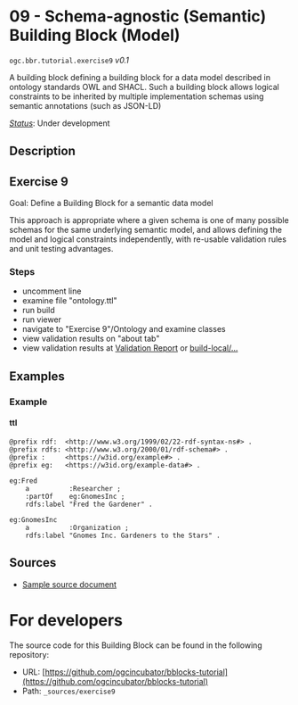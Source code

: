 
# 09 - Schema-agnostic (Semantic) Building Block (Model)

`ogc.bbr.tutorial.exercise9` *v0.1*

A building block defining a building block for a data model described in ontology standards OWL and SHACL.  Such a building block allows logical constraints to be inherited by multiple implementation schemas using semantic annotations (such as JSON-LD)

[*Status*](http://www.opengis.net/def/status): Under development

## Description

## Exercise 9

Goal: Define a Building Block for a semantic data model

This approach is appropriate where a given schema is one of many possible schemas for the same underlying semantic model, and allows defining the model and logical constraints independently, with re-usable validation rules and unit testing advantages.

### Steps
- uncomment line
- examine file "ontology.ttl"
- run build
- run viewer
- navigate to "Exercise 9"/Ontology and examine classes
- view validation results on "about tab"
- view validation results at [Validation Report](validation) or [build-local/...](/register/build-local/tests/bbr/template/exercise3/_report.json)
## Examples

### Example
#### ttl
```ttl
@prefix rdf:  <http://www.w3.org/1999/02/22-rdf-syntax-ns#> .
@prefix rdfs: <http://www.w3.org/2000/01/rdf-schema#> .
@prefix :     <https://w3id.org/example#> .
@prefix eg:   <https://w3id.org/example-data#> .

eg:Fred
    a          :Researcher ;
    :partOf    eg:GnomesInc ;
    rdfs:label "Fred the Gardener" .

eg:GnomesInc
    a          :Organization ;
    rdfs:label "Gnomes Inc. Gardeners to the Stars" .
```

## Sources

* [Sample source document](https://example.com/sources/1)

# For developers

The source code for this Building Block can be found in the following repository:

* URL: [https://github.com/ogcincubator/bblocks-tutorial](https://github.com/ogcincubator/bblocks-tutorial)
* Path: `_sources/exercise9`

